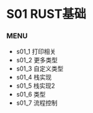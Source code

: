 # S01 RUST基础

### MENU
- s01_1 打印相关
- s01_2 更多类型
- s01_3 自定义类型
- s01_4 栈实现
- s01_5 栈实现2
- s01_6 类型
- s01_7 流程控制